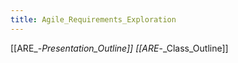 ```yaml
---
title: Agile_Requirements_Exploration
---
```

[[ARE_-_Presentation_Outline]]
[[ARE_-_Class_Outline]]
